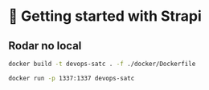 # 🚀 Getting started with Strapi

## Rodar no local

```bash
docker build -t devops-satc . -f ./docker/Dockerfile

docker run -p 1337:1337 devops-satc
```

